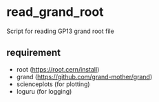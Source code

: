 # read_grand_root

Script for reading GP13 grand root file

## requirement

- root (https://root.cern/install)
- grand (https://github.com/grand-mother/grand)
- scienceplots (for plotting)
- loguru (for logging)

## 
